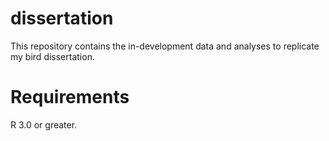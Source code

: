 dissertation
============

This repository contains the in-development data and analyses to replicate my bird dissertation.

Requirements
========
R 3.0 or greater.
